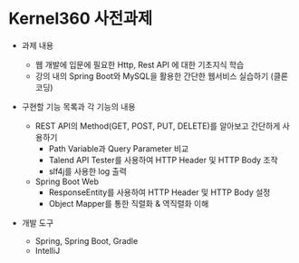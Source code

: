 # Kernel360 사전과제

- 과제 내용
  - 웹 개발에 입문에 필요한 Http, Rest API 에 대한 기초지식 학습
  - 강의 내의 Spring Boot와 MySQL을 활용한 간단한 웹서비스 실습하기 (클론 코딩)

- 구현할 기능 목록과 각 기능의 내용
  - REST API의 Method(GET, POST, PUT, DELETE)를 알아보고 간단하게 사용하기
    - Path Variable과 Query Parameter 비교
    - Talend API Tester를 사용하여 HTTP Header 및 HTTP Body 조작
    - slf4j를 사용한 log 출력
  - Spring Boot Web
    - ResponseEntity를 사용하여 HTTP Header 및 HTTP Body 설정
    - Object Mapper를 통한 직렬화 & 역직렬화 이해

- 개발 도구
  - Spring, Spring Boot, Gradle
  - IntelliJ
